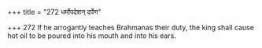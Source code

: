 +++
title = "272 धर्मोपदेशन् दर्पेण"

+++
272	If he arrogantly teaches Brahmanas their duty, the king shall cause hot oil to be poured into his mouth and into his ears.